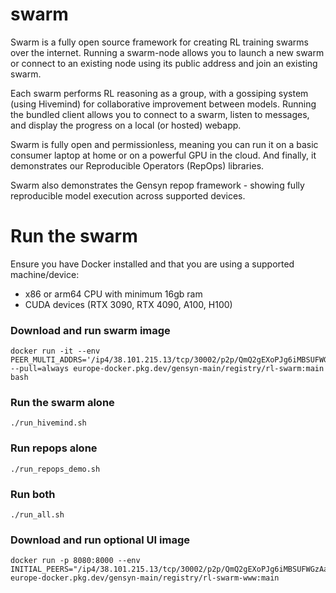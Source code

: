 # swarm

Swarm is a fully open source framework for creating RL training swarms over the internet. Running a swarm-node allows you to launch a new swarm or connect to an existing node using its public address and join an existing swarm. 

Each swarm performs RL reasoning as a group, with a gossiping system (using Hivemind) for collaborative improvement between models. Running the bundled client allows you to connect to a swarm, listen to messages, and display the progress on a local (or hosted) webapp.


Swarm is fully open and permissionless, meaning you can run it on a basic consumer laptop at home or on a powerful GPU in the cloud. And finally, it demonstrates our Reproducible Operators (RepOps) libraries.

Swarm also demonstrates the Gensyn repop framework - showing fully reproducible model execution across supported devices.

# Run the swarm

Ensure you have Docker installed and that you are using a supported machine/device:

- x86 or arm64 CPU with minimum 16gb ram
- CUDA devices (RTX 3090, RTX 4090, A100, H100)

### Download and run swarm image 

```
docker run -it --env PEER_MULTI_ADDRS='/ip4/38.101.215.13/tcp/30002/p2p/QmQ2gEXoPJg6iMBSUFWGzAabS2VhnzuS782Y637hGjfsRJ' --pull=always europe-docker.pkg.dev/gensyn-main/registry/rl-swarm:main bash
```

### Run the swarm alone
```./run_hivemind.sh ```

### Run repops alone
```./run_repops_demo.sh```

### Run both
```./run_all.sh```


### Download and run optional UI image

```
docker run -p 8080:8000 --env INITIAL_PEERS="/ip4/38.101.215.13/tcp/30002/p2p/QmQ2gEXoPJg6iMBSUFWGzAabS2VhnzuS782Y637hGjfsRJ" europe-docker.pkg.dev/gensyn-main/registry/rl-swarm-www:main
```



